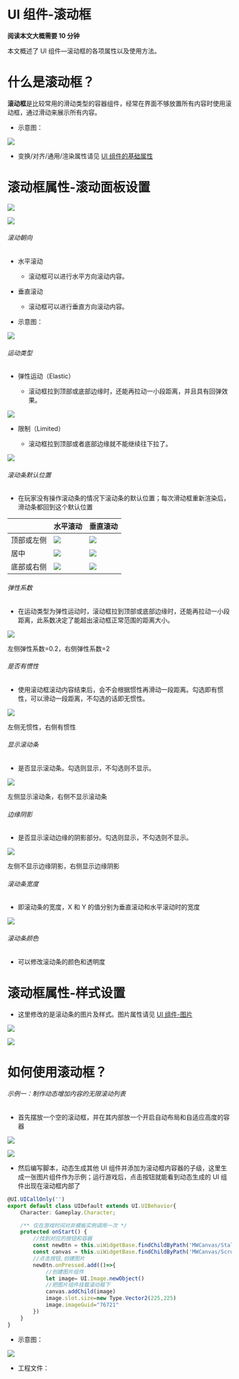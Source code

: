 # UI 组件-滚动框

<strong>阅读本文大概需要 10 分钟</strong>

本文概述了 UI 组件—滚动框的各项属性以及使用方法。

# 什么是<strong>滚动框</strong>？

<strong>滚动框</strong>是比较常用的滑动类型的容器组件，经常在界面不够放置所有内容时使用滚动框，通过滑动来展示所有内容。

- 示意图：

![](static/boxcnOLK02sV1ecT9OtnS1rBPZz.gif)

- 变换/对齐/通用/渲染属性请见 [UI 组件的基础属性](https://meta.feishu.cn/wiki/wikcn5pYngyHnkkrJlz8bLMhC9e)

# 滚动框属性-滚动面板设置

![](static/boxcnFun5JvW35J1Hs85yIxcMhe.png)

![](static/boxcnpDgR3v1nCu7kLASx5M4zBg.png)

###### 滚动朝向

- 水平滚动

  - 滚动框可以进行水平方向滚动内容。
- 垂直滚动

  - 滚动框可以进行垂直方向滚动内容。
- 示意图：

![](static/boxcnOlEWSSfXIN1LWDnwFIeuwh.gif)

###### 运动类型

- 弹性运动（Elastic）

  - 滚动框拉到顶部或底部边缘时，还能再拉动一小段距离，并且具有回弹效果。

![](static/boxcnvYrx3qcx2WLUTEdsauIpnc.gif)

- 限制（Limited）

  - 滚动框拉到顶部或者底部边缘就不能继续往下拉了。

![](static/boxcnlvV3CHJJfWiQ6dPhPVRMDf.gif)

###### 滚动条默认位置

- 在玩家没有操作滚动条的情况下滚动条的默认位置；每次滑动框重新渲染后，滑动条都回到这个默认位置

|            | 水平滚动                                    | 垂直滚动                                    |
| ---------- | ------------------------------------------- | ------------------------------------------- |
| 顶部或左侧 | ![](static/boxcnebB9XJZ9YKl7d5jbcgqrcd.png) | ![](static/boxcnjeLX8j5ZtKKHiy8OGrApRc.png) |
| 居中       | ![](static/boxcnoqYG3QSXoBfbpIkOMnr8kh.png) | ![](static/boxcndNbO45MMAln9Lsd5BowWmc.png) |
| 底部或右侧 | ![](static/boxcnLzpmO9FQW9baQa4DS46cWb.png) | ![](static/boxcnUNSPxFNIwvKIjGtBRiyGVe.png) |

###### 弹性系数

- 在运动类型为弹性运动时，滚动框拉到顶部或底部边缘时，还能再拉动一小段距离，此系数决定了能超出滚动框正常范围的距离大小。

![](static/boxcnnxgGUBibsi4knIX0aY1Lrg.gif)

左侧弹性系数=0.2，右侧弹性系数=2

###### 是否有惯性

- 使用滚动框滚动内容结束后，会不会根据惯性再滑动一段距离。勾选即有惯性，可以滑动一段距离，不勾选的话即无惯性。

![](static/boxcn0n3r8YpG49oJOn72KtjsGf.gif)

左侧无惯性，右侧有惯性

###### 显示滚动条

- 是否显示滚动条。勾选则显示，不勾选则不显示。

![](static/boxcnBugWniVX8KOemAXagJLBJc.png)

左侧显示滚动条，右侧不显示滚动条

###### 边缘阴影

- 是否显示滚动边缘的阴影部分。勾选则显示，不勾选则不显示。

![](static/boxcnBYWbgv7KmeCR5cwDZ9H04g.gif)

左侧不显示边缘阴影，右侧显示边缘阴影

###### 滚动条宽度

- 即滚动条的宽度，X 和 Y 的值分别为垂直滚动和水平滚动时的宽度

![](static/boxcne1nkXy6uP3dknlFoMj5hHg.gif)

###### 滚动条颜色

- 可以修改滚动条的颜色和透明度

# 滚动框属性-样式设置

- 这里修改的是滚动条的图片及样式。图片属性请见 [UI 组件-图片](https://meta.feishu.cn/wiki/wikcnFg4z5zLX0puYIncTBIJGtf)

![](static/boxcn4QjLI6cVQzLHcMgsy9UHAf.png)

![](static/boxcnAR1Qq9ICKGClIPk0EjvG0c.png)

# 如何使用滚动框？

###### 示例一：制作动态增加内容的无限滚动列表

- 首先摆放一个空的滚动框，并在其内部放一个开启自动布局和自适应高度的容器

![](static/boxcnGHdy0MOpktpGpRFgrU8MqK.png)

![](static/boxcnYp08CtOCzC0VcQJVk6cJmP.png)

- 然后编写脚本，动态生成其他 UI 组件并添加为滚动框内容器的子级，这里生成一张图片组件作为示例；运行游戏后，点击按钮就能看到动态生成的 UI 组件出现在滚动框内部了

```ts
@UI.UICallOnly('')
export default class UIDefault extends UI.UIBehavior{
    Character: Gameplay.Character;

    /** 仅在游戏时间对非模板实例调用一次 */
    protected onStart() { 
        //找到对应的按钮和容器
        const newBtn = this.uiWidgetBase.findChildByPath('MWCanvas/StaleButton') as UI.StaleButton
        const canvas = this.uiWidgetBase.findChildByPath('MWCanvas/ScrollBox/Canvas') as UI.Canvas
        //点击按钮,创建图片
        newBtn.onPressed.add(()=>{
            //创建图片组件
            let image= UI.Image.newObject()
            //把图片组件挂载滚动框下
            canvas.addChild(image)
            image.slot.size=new Type.Vector2(225,225)
            image.imageGuid="76721"
        })  
    }
}
```

- 示意图：

![](static/boxcn8b9vo8R52rBLLp9iRw0ZLc.gif)

- 工程文件：

